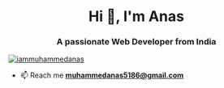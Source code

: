 <h1 align="center">Hi 👋, I'm Anas</h1>
<h3 align="center">A passionate Web Developer from India</h3>

<p align="left"> <a href="https://twitter.com/iammuhammedanas" target="blank"><img src="https://img.shields.io/twitter/follow/iammuhammedanas?logo=twitter&style=for-the-badge" alt="iammuhammedanas" /></a> </p>

- 📫 Reach me **muhammedanas5186@gmail.com**
